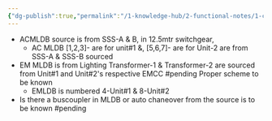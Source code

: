 ```yaml
---
{"dg-publish":true,"permalink":"/1-knowledge-hub/2-functional-notes/1-career-notes/3-tstps-kaniha-technical-notes/3-electrical-systems/mldb/","noteIcon":""}
---
```


- ACMLDB source is from SSS-A & B, in 12.5mtr switchgear,
	- AC MLDB [1,2,3]- are for unit#1 &, [5,6,7]- are for Unit-2 are from SSS-A & SSS-B sourced
-  EM MLDB is from Lighting Transformer-1 & Transformer-2 are sourced from Unit#1 and Unit#2's respective EMCC #pending Proper scheme to be known
	- EMLDB is numbered 4-Unit#1 & 8-Unit#2
- Is there a buscoupler in MLDB or auto chaneover from the source is to be known #pending 
